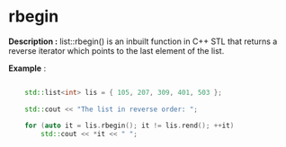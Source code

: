 # rbegin

**Description :** list::rbegin() is an inbuilt function in C++ STL that returns a reverse iterator which points to the last element of the list.
    
**Example** :
```cpp

    std::list<int> lis = { 105, 207, 309, 401, 503 }; 
  
    std::cout << "The list in reverse order: "; 
  
    for (auto it = lis.rbegin(); it != lis.rend(); ++it) 
        std::cout << *it << " "; 

```
